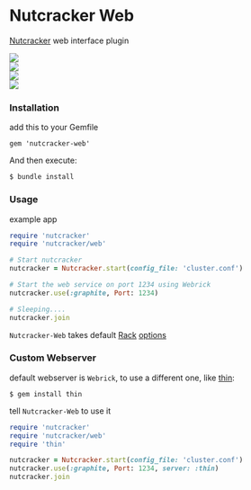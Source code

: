 Nutcracker Web
=============

[Nutcracker](https://github.com/kontera-technologies/nutcracker) web interface plugin

<img src="https://github.com/kontera-technologies/nutcracker-web/raw/master/pics/pic1.png"/></br>
<img src="https://github.com/kontera-technologies/nutcracker-web/raw/master/pics/pic2.png"/></br>
<img src="https://github.com/kontera-technologies/nutcracker-web/raw/master/pics/pic3.png"/></br>
<img src="https://github.com/kontera-technologies/nutcracker-web/raw/master/pics/pic4.png"/></br>

### Installation 
add this to your Gemfile
```
gem 'nutcracker-web'
```

And then execute:
```
$ bundle install
```

### Usage
example app 
```ruby
require 'nutcracker'
require 'nutcracker/web'

# Start nutcracker
nutcracker = Nutcracker.start(config_file: 'cluster.conf')

# Start the web service on port 1234 using Webrick
nutcracker.use(:graphite, Port: 1234)

# Sleeping....
nutcracker.join
```

`Nutcracker-Web` takes default [Rack](https://github.com/rack/rack) [options](https://github.com/rack/rack/blob/master/lib/rack/server.rb#L187..L199)

### Custom Webserver
default webserver is `Webrick`, to use a different one, like [thin](http://code.macournoyer.com/thin/):

```
$ gem install thin
```

tell `Nutcracker-Web` to use it
```ruby
require 'nutcracker'
require 'nutcracker/web'
require 'thin'

nutcracker = Nutcracker.start(config_file: 'cluster.conf')
nutcracker.use(:graphite, Port: 1234, server: :thin)
nutcracker.join
```
